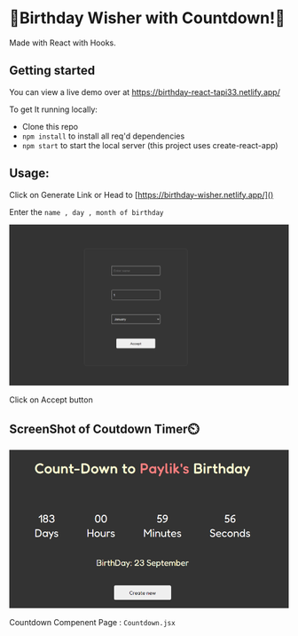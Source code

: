 # 🎉Birthday Wisher with Countdown!🎉

Made with React with Hooks.

## Getting started

You can view a live demo over at https://birthday-react-tapi33.netlify.app/

To get It running locally:

- Clone this repo
- `npm install` to install all req'd dependencies
- `npm start` to start the local server (this project uses create-react-app)

## Usage:

Click on Generate Link
or Head to [https://birthday-wisher.netlify.app/]()

Enter the `name , day , month of birthday`

![ScreenShot of Form](screenshots/generate.png)

Click on Accept button

## ScreenShot of Coutdown Timer⏲️

![ScreenShot of Countdown](screenshots/countdown.png)

Countdown Compenent Page : `Countdown.jsx`
